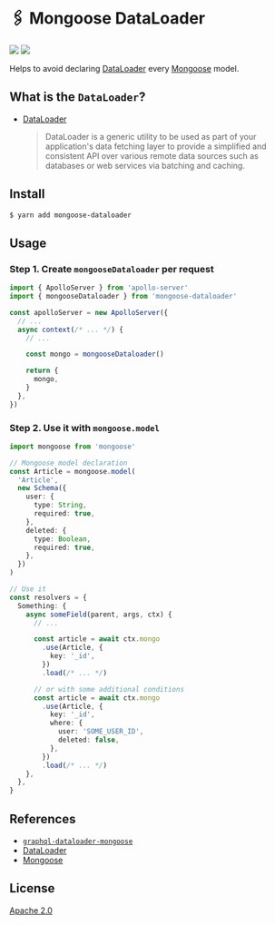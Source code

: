 # 🖇 Mongoose DataLoader

[![](https://img.shields.io/npm/v/mongoose-dataloader)](https://www.npmjs.com/package/mongoose-dataloader)
[![](https://img.shields.io/bundlephobia/min/mongoose-dataloader)](https://bundlephobia.com/result?p=mongoose-dataloader)

Helps to avoid declaring [DataLoader](https://github.com/graphql/dataloader) every [Mongoose](https://mongoosejs.com/) model.

## What is the `DataLoader`?

- [DataLoader](https://github.com/graphql/dataloader)
  > DataLoader is a generic utility to be used as part of your application's data fetching layer to provide a simplified and consistent API over various remote data sources such as databases or web services via batching and caching.

## Install

```bash
$ yarn add mongoose-dataloader
```

## Usage

### Step 1. Create `mongooseDataloader` per request

```typescript
import { ApolloServer } from 'apollo-server'
import { mongooseDataloader } from 'mongoose-dataloader'

const apolloServer = new ApolloServer({
  // ...
  async context(/* ... */) {
    // ...

    const mongo = mongooseDataloader()

    return {
      mongo,
    }
  },
})
```

### Step 2. Use it with `mongoose.model`

```typescript
import mongoose from 'mongoose'

// Mongoose model declaration
const Article = mongoose.model(
  'Article',
  new Schema({
    user: {
      type: String,
      required: true,
    },
    deleted: {
      type: Boolean,
      required: true,
    },
  })
)

// Use it
const resolvers = {
  Something: {
    async someField(parent, args, ctx) {
      // ...

      const article = await ctx.mongo
        .use(Article, {
          key: '_id',
        })
        .load(/* ... */)

      // or with some additional conditions
      const article = await ctx.mongo
        .use(Article, {
          key: '_id',
          where: {
            user: 'SOME_USER_ID',
            deleted: false,
          },
        })
        .load(/* ... */)
    },
  },
}
```

## References

- [`graphql-dataloader-mongoose`](https://github.com/naver/graphql-dataloader-mongoose)
- [DataLoader](https://github.com/graphql/dataloader)
- [Mongoose](https://mongoosejs.com/)

## License

[Apache 2.0](./LICENSE)
